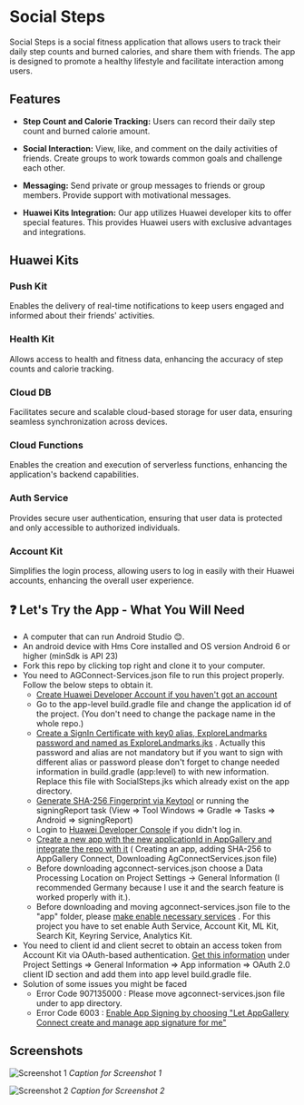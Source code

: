 # Social Steps

Social Steps is a social fitness application that allows users to track their daily step counts and burned calories, and share them with friends. The app is designed to promote a healthy lifestyle and facilitate interaction among users.

## Features

- **Step Count and Calorie Tracking:** Users can record their daily step count and burned calorie amount.

- **Social Interaction:** View, like, and comment on the daily activities of friends. Create groups to work towards common goals and challenge each other.

- **Messaging:** Send private or group messages to friends or group members. Provide support with motivational messages.

- **Huawei Kits Integration:** Our app utilizes Huawei developer kits to offer special features. This provides Huawei users with exclusive advantages and integrations.


## Huawei Kits

### Push Kit
Enables the delivery of real-time notifications to keep users engaged and informed about their friends' activities.

### Health Kit
Allows access to health and fitness data, enhancing the accuracy of step counts and calorie tracking.

### Cloud DB
Facilitates secure and scalable cloud-based storage for user data, ensuring seamless synchronization across devices.

### Cloud Functions
Enables the creation and execution of serverless functions, enhancing the application's backend capabilities.

### Auth Service
Provides secure user authentication, ensuring that user data is protected and only accessible to authorized individuals.

### Account Kit
Simplifies the login process, allowing users to log in easily with their Huawei accounts, enhancing the overall user experience.



## ❓ Let's Try the App - What You Will Need

- A computer that can run Android Studio 😊.
- An android device with Hms Core installed and OS version Android 6 or higher (minSdk is API 23)
- Fork this repo by clicking top right and clone it to your computer.
- You need to AGConnect-Services.json file to run this project properly. Follow the below steps to
  obtain it.
    - [Create Huawei Developer Account if you haven't got an account](https://developer.huawei.com/consumer/en/doc/start/10104)
    - Go to the app-level build.gradle file and change the application id of the project. (You don't need to change the package name in the whole repo.)
    - [Create a SignIn Certificate with key0 alias, ExploreLandmarks password and named as ExploreLandmarks.jks](https://medium.com/@corruptedkernel/android-creating-a-signing-certificate-keystore-and-signing-your-apk-fa67fdd27cf)
      . Actually this password and alias are not mandatory but if you want to sign with different
      alias or password please don't forget to change needed information in build.gradle (app:level)
      to with new information. Replace this file with SocialSteps.jks which already exist on the
      app directory.
    - [Generate SHA-256 Fingerprint via Keytool](https://medium.com/@corruptedkernel/android-generating-fingerprint-from-a-keystore-jks-file-b624bacd90fd)
      or running the signingReport task (View => Tool Windows => Gradle => Tasks => Android =>
      signingReport)
    - Login to [Huawei Developer Console](https://developer.huawei.com/consumer/en/console) if you
      didn't log in.
    - [Create a new  app with the new applicationId in AppGallery and integrate the repo with it](https://medium.com/huawei-developers/android-integrating-your-apps-with-huawei-hms-core-1f1e2a090e98) (
      Creating an app, adding SHA-256 to AppGallery Connect, Downloading AgConnectServices.json file)
    - Before downloading agconnect-services.json choose a Data Processing Location on Project Settings
      -> General Information (I recommended Germany because I use it and the search feature is worked
      properly with it.).
    - Before downloading and moving agconnect-services.json file to the "app" folder,
      please [make enable necessary services](https://developer.huawei.com/consumer/en/doc/distribution/app/agc-help-enabling-service-0000001146598793)
      . For this project you have to set enable Auth Service, Account Kit, ML Kit, Search Kit, Keyring
      Service, Analytics Kit.
- You need to client id and client secret to obtain an access token from Account Kit via OAuth-based
  authentication. [Get this information](https://developer.huawei.com/consumer/en/doc/distribution/app/agc-help-appinfo-0000001100014694)
  under Project Settings => General Information => App information => OAuth 2.0 client ID section
  and add them into app level build.gradle file.
- Solution of some issues you might be faced
    - Error Code 907135000 : Please move agconnect-services.json file under to app directory.
    - Error Code 6003 : [Enable App Signing by choosing "Let AppGallery Connect create and manage app signature for me"](https://developer.huawei.com/consumer/en/doc/development/AppGallery-connect-Guides/agc-appsigning-newapp-0000001052418290)


## Screenshots

![Screenshot 1]()
*Caption for Screenshot 1*

![Screenshot 2]()
*Caption for Screenshot 2*
